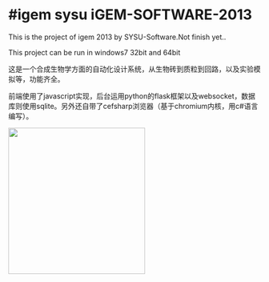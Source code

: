 #igem sysu
iGEM-SOFTWARE-2013
==================
This is the project of igem 2013 by SYSU-Software.Not finish yet..

This project can be run in windows7 32bit and 64bit

这是一个合成生物学方面的自动化设计系统，从生物砖到质粒到回路，以及实验模拟等，功能齐全。

前端使用了javascript实现，后台运用python的flask框架以及websocket，数据库则使用sqlite。另外还自带了cefsharp浏览器（基于chromium内核，用c#语言编写）。

<img src="http://ww4.sinaimg.cn/mw690/b8700d2fgw1e6eirqqn66j207l0840t0.jpg" width="273" height="292" />